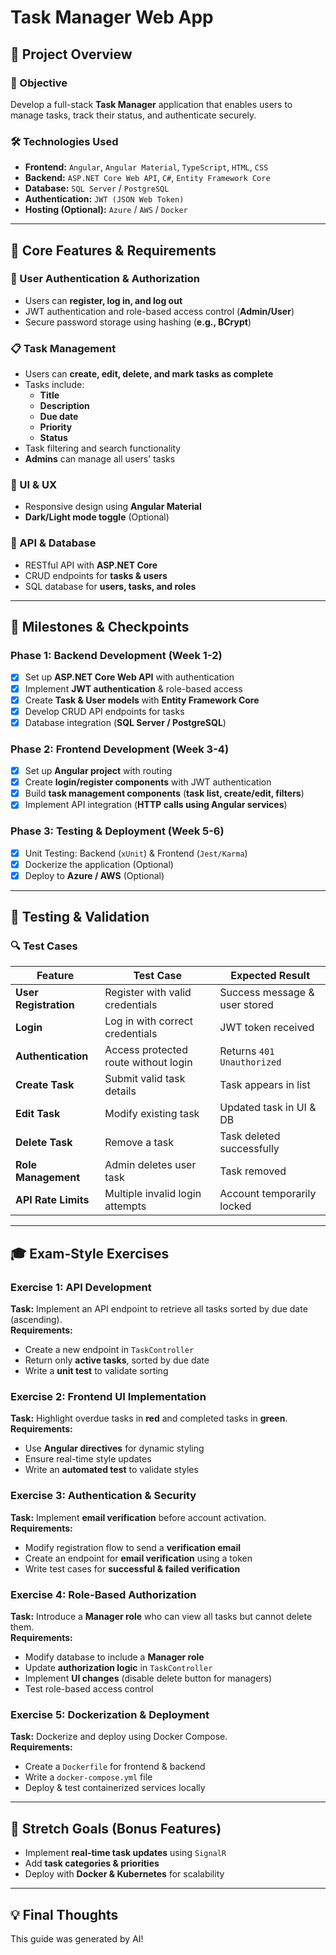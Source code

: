 # Task Manager Web App

## 📌 Project Overview

### 🎯 Objective
Develop a full-stack **Task Manager** application that enables users to manage tasks, track their status, and authenticate securely.

### 🛠️ Technologies Used
- **Frontend:** `Angular`, `Angular Material`, `TypeScript`, `HTML`, `CSS`
- **Backend:** `ASP.NET Core Web API`, `C#`, `Entity Framework Core`
- **Database:** `SQL Server` / `PostgreSQL`
- **Authentication:** `JWT (JSON Web Token)`
- **Hosting (Optional):** `Azure` / `AWS` / `Docker`

---
## 🚀 Core Features & Requirements

### 🔑 User Authentication & Authorization
- Users can **register, log in, and log out**
- JWT authentication and role-based access control (**Admin/User**)
- Secure password storage using hashing (**e.g., BCrypt**)

### 📋 Task Management
- Users can **create, edit, delete, and mark tasks as complete**
- Tasks include:
  - **Title**
  - **Description**
  - **Due date**
  - **Priority**
  - **Status**
- Task filtering and search functionality
- **Admins** can manage all users' tasks

### 🎨 UI & UX
- Responsive design using **Angular Material**
- **Dark/Light mode toggle** (Optional)

### 🔗 API & Database
- RESTful API with **ASP.NET Core**
- CRUD endpoints for **tasks & users**
- SQL database for **users, tasks, and roles**

---
## 📅 Milestones & Checkpoints

### **Phase 1: Backend Development (Week 1-2)**
- [x] Set up **ASP.NET Core Web API** with authentication  
- [x] Implement **JWT authentication** & role-based access  
- [x] Create **Task & User models** with **Entity Framework Core**  
- [x] Develop CRUD API endpoints for tasks  
- [x] Database integration (**SQL Server / PostgreSQL**)

### **Phase 2: Frontend Development (Week 3-4)**
- [x] Set up **Angular project** with routing  
- [x] Create **login/register components** with JWT authentication  
- [x] Build **task management components** (**task list, create/edit, filters**)  
- [x] Implement API integration (**HTTP calls using Angular services**)

### **Phase 3: Testing & Deployment (Week 5-6)**
- [x] Unit Testing: Backend (`xUnit`) & Frontend (`Jest/Karma`)  
- [x] Dockerize the application (Optional)  
- [x] Deploy to **Azure / AWS** (Optional)

---
## 🧪 Testing & Validation

### 🔍 Test Cases

| **Feature**       | **Test Case**                               | **Expected Result**               |
|-------------------|---------------------------------|------------------------------|
| **User Registration** | Register with valid credentials | Success message & user stored |
| **Login**            | Log in with correct credentials | JWT token received           |
| **Authentication**   | Access protected route without login | Returns `401 Unauthorized`  |
| **Create Task**      | Submit valid task details       | Task appears in list         |
| **Edit Task**        | Modify existing task           | Updated task in UI & DB      |
| **Delete Task**      | Remove a task                  | Task deleted successfully    |
| **Role Management**  | Admin deletes user task        | Task removed                 |
| **API Rate Limits**  | Multiple invalid login attempts | Account temporarily locked  |

---
## 🎓 Exam-Style Exercises

### **Exercise 1: API Development**
**Task:** Implement an API endpoint to retrieve all tasks sorted by due date (ascending).  
**Requirements:**  
- Create a new endpoint in `TaskController`  
- Return only **active tasks**, sorted by due date  
- Write a **unit test** to validate sorting

### **Exercise 2: Frontend UI Implementation**
**Task:** Highlight overdue tasks in **red** and completed tasks in **green**.  
**Requirements:**  
- Use **Angular directives** for dynamic styling  
- Ensure real-time style updates  
- Write an **automated test** to validate styles

### **Exercise 3: Authentication & Security**
**Task:** Implement **email verification** before account activation.  
**Requirements:**  
- Modify registration flow to send a **verification email**  
- Create an endpoint for **email verification** using a token  
- Write test cases for **successful & failed verification**

### **Exercise 4: Role-Based Authorization**
**Task:** Introduce a **Manager role** who can view all tasks but cannot delete them.  
**Requirements:**  
- Modify database to include a **Manager role**  
- Update **authorization logic** in `TaskController`  
- Implement **UI changes** (disable delete button for managers)  
- Test role-based access control

### **Exercise 5: Dockerization & Deployment**
**Task:** Dockerize and deploy using Docker Compose.  
**Requirements:**  
- Create a `Dockerfile` for frontend & backend  
- Write a `docker-compose.yml` file  
- Deploy & test containerized services locally

---
## 🎯 Stretch Goals (Bonus Features)
- Implement **real-time task updates** using `SignalR`
- Add **task categories & priorities**
- Deploy with **Docker & Kubernetes** for scalability

---
## 💡 Final Thoughts
This guide was generated by AI!


